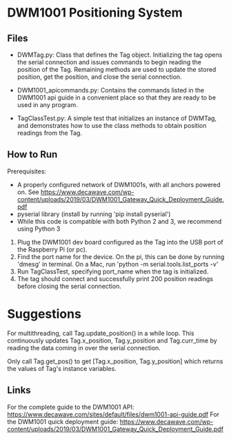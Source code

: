 # DWM1001 Positioning System

## Files

* DWMTag.py: Class that defines the Tag object. Initializing the tag opens the serial connection and issues commands to begin reading the position of the Tag. Remaining methods are used to update the stored position, get the position, and close the serial connection.

* DWM1001_apicommands.py: Contains the commands listed in the DWM1001 api guide in a convenient place so that they are ready to be used in any program.

* TagClassTest.py: A simple test that initializes an instance of DWMTag, and demonstrates how to use the class methods to obtain position readings from the Tag.


## How to Run

Prerequisites: 
* A properly configured network of DWM1001s, with all anchors powered on. See https://www.decawave.com/wp-content/uploads/2019/03/DWM1001_Gateway_Quick_Deployment_Guide.pdf
* pyserial library (install by running 'pip install pyserial')
* While this code is compatible with both Python 2 and 3, we recommend using Python 3

1) Plug the DWM1001 dev board configured as the Tag into the USB port of the Raspberry Pi (or pc).
2) Find the port name for the device. On the pi, this can be done by running 'dmesg' in terminal. On a Mac, run 'python -m serial.tools.list_ports -v'
3) Run TagClassTest, specifying port_name when the tag is initialized.
4) The tag should connect and successfully print 200 position readings before closing the serial connection.

# Suggestions

For multithreading, call Tag.update_position() in a while loop. This continuously updates Tag.x_position, Tag.y_position and Tag.curr_time by reading the data coming in over the serial connection.

Only call Tag.get_pos() to get [Tag.x_position, Tag.y_position] which returns the values of Tag's instance variables.

## Links
For the complete guide to the DWM1001 API: https://www.decawave.com/sites/default/files/dwm1001-api-guide.pdf
For the DWM1001 quick deployment guide: https://www.decawave.com/wp-content/uploads/2019/03/DWM1001_Gateway_Quick_Deployment_Guide.pdf


